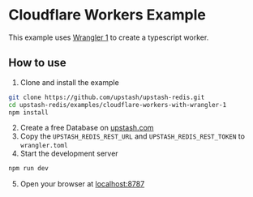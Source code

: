 # Cloudflare Workers Example

This example uses
[Wrangler 1](https://developers.cloudflare.com/workers/wrangler/) to create a
typescript worker.

## How to use

1. Clone and install the example

```bash
git clone https://github.com/upstash/upstash-redis.git
cd upstash-redis/examples/cloudflare-workers-with-wrangler-1
npm install
```

2. Create a free Database on [upstash.com](https://console.upstash.com/redis)
3. Copy the `UPSTASH_REDIS_REST_URL` and `UPSTASH_REDIS_REST_TOKEN` to
   `wrangler.toml`
4. Start the development server

```bash
npm run dev
```

5. Open your browser at [localhost:8787](http://localhost:8787)
